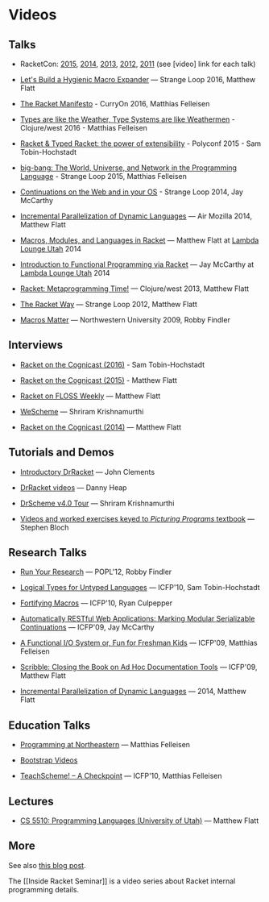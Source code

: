Videos
======

Talks
-----

 * RacketCon: [2015](http://con.racket-lang.org/), [2014](http://con.racket-lang.org/2014), [2013](http://con.racket-lang.org/2013), [2012](http://con.racket-lang.org/2012), [2011](http://con.racket-lang.org/2011) 
   (see [video] link for each talk)

 * [Let's Build a Hygienic Macro Expander](https://www.youtube.com/watch?v=Or_yKiI3Ha4) — Strange Loop 2016, Matthew Flatt

 * [The Racket Manifesto](https://www.youtube.com/watch?v=-cLI3GHvLOM) - CurryOn 2016, Matthias Felleisen

 * [Types are like the Weather, Type Systems are like Weathermen](https://www.youtube.com/watch?v=XTl7Jn_kmio) - Clojure/west 2016 - Matthias Felleisen

 * [Racket & Typed Racket: the power of extensibility](https://www.youtube.com/watch?v=vnKCuPVERqY) - Polyconf 2015 - Sam Tobin-Hochstadt

 * [big-bang: The World, Universe, and Network in the Programming Language](https://www.youtube.com/watch?v=ayoofXuKqMY) - Strange Loop 2015, Matthias Felleisen

 * [Continuations on the Web and in your OS](https://www.infoq.com/presentations/continuations-web-os) - Strange Loop 2014, Jay McCarthy

 * [Incremental Parallelization of Dynamic Languages](https://air.mozilla.org/incremental-parallelization-of-dynamic-languages/) — Air Mozilla 2014, Matthew Flatt

 * [Macros, Modules, and Languages in Racket](https://www.youtube.com/watch?v=Z4qn9NFfb9s) — Matthew Flatt at [Lambda Lounge Utah](http://www.meetup.com/Lambda-Lounge-Utah/) 2014

 * [Introduction to Functional Programming via Racket](https://www.youtube.com/watch?v=K0TItrQNT8Q) — Jay McCarthy at [Lambda Lounge Utah](http://www.meetup.com/Lambda-Lounge-Utah/) 2014

 * [Racket: Metaprogramming Time!](http://www.infoq.com/presentations/racket) — Clojure/west 2013, Matthew Flatt

 * [The Racket Way](http://www.infoq.com/presentations/Racket) — Strange Loop 2012, Matthew Flatt

 * [Macros Matter](http://www.mefeedia.com/video/26348171) — Northwestern University 2009, Robby Findler

Interviews
----------

 * [Racket on the Cognicast (2016)](http://blog.cognitect.com/cognicast/108) - Sam Tobin-Hochstadt

 * [Racket on the Cognicast (2015)](http://blog.cognitect.com/cognicast/084) - Matthew Flatt

 * [Racket on FLOSS Weekly](http://blog.racket-lang.org/2011/05/racket-on-floss-weekly.html)
   — Matthew Flatt

 * [WeScheme](http://vidiowiki.com/watch/cydr9yk/) — Shriram Krishnamurthi

 * [Racket on the Cognicast (2014)](http://blog.cognitect.com/cognicast/061-matthew-flatt) — Matthew Flatt

Tutorials and Demos
-------------------

 * [Introductory DrRacket](http://www.youtube.com/playlist?list=PLD0EB7BC8D7CF739A)
   — John Clements

 * [DrRacket videos](http://www.cdf.toronto.edu/~heap/racket_lectures.html)
   — Danny Heap

 * [DrScheme v4.0 Tour](http://www.youtube.com/watch?v=vgQO_kHl39g&fmt=18)
   — Shriram Krishnamurthi

 * [Videos and worked exercises keyed to _Picturing Programs_ textbook](http://picturingprograms.org/worked-exercises/current/)
   — Stephen Bloch

Research Talks
--------------

 * [Run Your Research](http://www.youtube.com/watch?v=BuCRToctmw0) — POPL'12, Robby Findler

 * [Logical Types for Untyped Languages](http://vimeo.com/16539620)
   — ICFP'10, Sam Tobin-Hochstadt

 * [Fortifying Macros](http://vimeo.com/16540696)
   — ICFP'10, Ryan Culpepper

 * [Automatically RESTful Web Applications: Marking Modular Serializable
     Continuations](http://vimeo.com/6627041)
   — ICFP'09, Jay McCarthy

 * [A Functional I/O System or, Fun for Freshman Kids](http://vimeo.com/6631514)
   — ICFP'09, Matthias Felleisen

 * [Scribble: Closing the Book on Ad Hoc Documentation Tools](http://vimeo.com/6630691)
   — ICFP'09, Matthew Flatt 

 * [Incremental Parallelization of Dynamic Languages](https://air.mozilla.org/incremental-parallelization-of-dynamic-languages/)
   — 2014, Matthew Flatt 

Education Talks 
---------------

 * [Programming at Northeastern](http://www.youtube.com/watch?v=m3be1PHW5X0)
   — Matthias Felleisen

 * [Bootstrap Videos](http://www.youtube.com/user/GetBootstrapped)

 * [TeachScheme! – A Checkpoint](http://vimeo.com/16540023)
   — ICFP'10, Matthias Felleisen

Lectures
--------

 * [CS 5510: Programming Languages (University of Utah)](http://www.eng.utah.edu/~cs5510/schedule.html)
   — Matthew Flatt

More
----

See also
[this blog post](http://blog.racket-lang.org/2010/01/scheme-videos-lectures-and-talks-thanks.html).

The [[Inside Racket Seminar]] is a video series about Racket internal programming details.